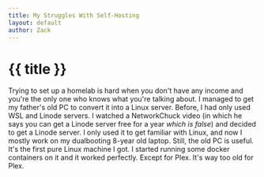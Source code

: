 ```yaml
---
title: My Struggles With Self-Hosting
layout: default
author: Zack
---
```

<h1>{{ title }}</h1>
Trying to set up a homelab is hard when you don't have any income and you're the only one who knows what you're talking about. I managed to get my father's old PC to convert it into a Linux server. Before, I had only used WSL and Linode servers. I watched a NetworkChuck video (in which he says you can get a Linode server free for a year <em>which is false</em>) and decided to get a Linode server. I only used it to get familiar with Linux, and now I mostly work on my dualbooting 8-year old laptop. Still, the old PC is useful. It's the first pure Linux machine I got. I started running some docker containers on it and it worked perfectly. Except for Plex. It's way too old for Plex. 
